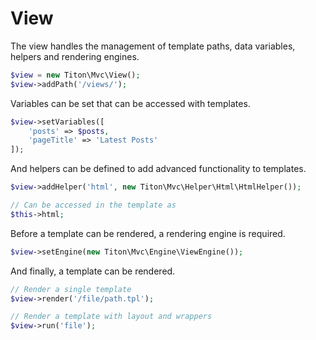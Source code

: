 # View #

The view handles the management of template paths, data variables, helpers and rendering engines.

```php
$view = new Titon\Mvc\View();
$view->addPath('/views/');
```

Variables can be set that can be accessed with templates.

```php
$view->setVariables([
	'posts' => $posts,
	'pageTitle' => 'Latest Posts'
]);
```

And helpers can be defined to add advanced functionality to templates.

```php
$view->addHelper('html', new Titon\Mvc\Helper\Html\HtmlHelper());

// Can be accessed in the template as
$this->html;
```

Before a template can be rendered, a rendering engine is required.

```php
$view->setEngine(new Titon\Mvc\Engine\ViewEngine());
```

And finally, a template can be rendered.

```php
// Render a single template
$view->render('/file/path.tpl');

// Render a template with layout and wrappers
$view->run('file');
```